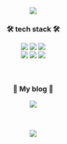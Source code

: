 <div align="center">
  <img src="https://capsule-render.vercel.app/api?type=waving&color=ffb2c2&height=200&section=header&text=AwesomeSoo%20Github&fontSize=60&fontColor=fff&fontAlignY=38" />
</div>

<div align="center">
<h3>
  🛠 tech stack 🛠
</h3>
<span><img src="https://img.shields.io/badge/React-61DAFB?style=flat-square&logo=React&logoColor=white&logoWidth=18"/></span>
<span><img src="https://img.shields.io/badge/Redux-764ABC?style=flat-square&logo=Redux&logoColor=white&logoWidth=18"/></span>
<span><img src="https://img.shields.io/badge/ES6-F7DF1E?style=fla-square&logo=JavaScript&logoColor=white&logoWidth=18"/></span>
<br/>
<span><img src="https://img.shields.io/badge/StyledComponents-DB7093?style=flat-square&logo=styled-components&logoColor=white&logoWidth=18"/></span>
<span><img src="https://img.shields.io/badge/HTML-E34F26?style=flat-square&logo=HTML5&logoColor=white&logoWidth=18"/></span>
<span><img src="https://img.shields.io/badge/CSS-1572B6?style=flat-square&logo=CSS3&logoColor=white&logoWidth=18"/></span>
</div>

<div align="center">
<br/>
<br/>
<h3>
🎨 My blog 🎨
</h3>
<span><a href="https://awesome-soo.tistory.com/"><img src="https://img.shields.io/badge/♡-My Blog-ff3a68.svg?style=flat-square"/></a></span>
</div>


<div align="center">
<br/>
<br/>
<br/>
  <img src="https://github-readme-stats.vercel.app/api?username=awesomesoo&show_icons=true&theme=dracula" />
</div>
  




<!--
**awesomesoo/awesomesoo** is a ✨ _special_ ✨ repository because its `README.md` (this file) appears on your GitHub profile.

Here are some ideas to get you started:

- 🔭 I’m currently working on ...
- 🌱 I’m currently learning ...
- 👯 I’m looking to collaborate on ...
- 🤔 I’m looking for help with ...
- 💬 Ask me about ...
- 📫 How to reach me: ...
- 😄 Pronouns: ...
- ⚡ Fun fact: ...

<span><a href="https://hits.seeyoufarm.com"><img src="https://hits.seeyoufarm.com/api/count/incr/badge.svg?url=https%3A%2F%2Fgithub.com%2Fawesomesoo%2Fhit-counter&count_bg=%23ff9800&title_bg=%23555555&icon=&icon_color=%23E7E7E7&title=hits&edge_flat=false"/></a></span>

ff3a68
ff9800
-->
